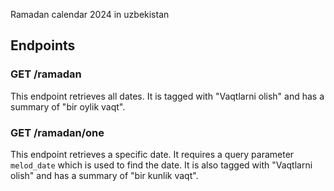Ramadan calendar 2024 in uzbekistan

## Endpoints

### GET /ramadan

This endpoint retrieves all dates. It is tagged with "Vaqtlarni olish" and has a summary of "bir oylik vaqt".

### GET /ramadan/one

This endpoint retrieves a specific date. It requires a query parameter `melod_date` which is used to find the date. It is also tagged with "Vaqtlarni olish" and has a summary of "bir kunlik vaqt".
